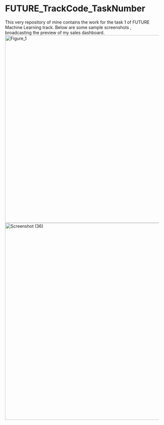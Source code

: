 # FUTURE_TrackCode_TaskNumber
This very repository of mine contains the work for the task 1 of FUTURE Machine Learning track. Below are some sample screenshots , broadcasting the preview of my sales dashboard.
<img width="1280" height="612" alt="Figure_1" src="https://github.com/user-attachments/assets/ff1d9526-33b4-48f8-9b11-389c6601246c" />
<img width="1145" height="642" alt="Screenshot (36)" src="https://github.com/user-attachments/assets/99fa8d9a-d338-477c-a7c9-f55e8b1763d7" />
